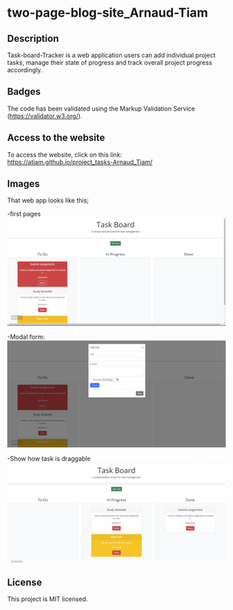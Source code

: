 # two-page-blog-site_Arnaud-Tiam

## Description
Task-board-Tracker is a web application users can add individual project tasks, manage their state of progress and track overall project progress accordingly.


## Badges
The code has been validated using the Markup Validation Service (https://validator.w3.org/).

## Access to the website
To access the website, click on this link:
https://atiam.github.io/project_tasks-Arnaud_Tiam/

## Images
That web app looks like this;

-first pages
![alt text](https://github.com/Atiam/project_tasks-Arnaud_Tiam/blob/main/assets/images/task%20board%201.png)

-Modal form:
![alt text](https://github.com/Atiam/project_tasks-Arnaud_Tiam/blob/main/assets/images/add%20task.png)

-Show how task is draggable
![alt text](https://github.com/Atiam/project_tasks-Arnaud_Tiam/blob/main/assets/images/Task%20board%202.png)



## License
This project is MIT licensed.
